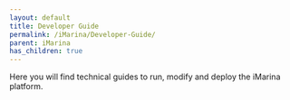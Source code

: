 ```yaml
---
layout: default
title: Developer Guide
permalink: /iMarina/Developer-Guide/
parent: iMarina
has_children: true
---
```


Here you will find technical guides to run, modify and deploy the iMarina platform.
